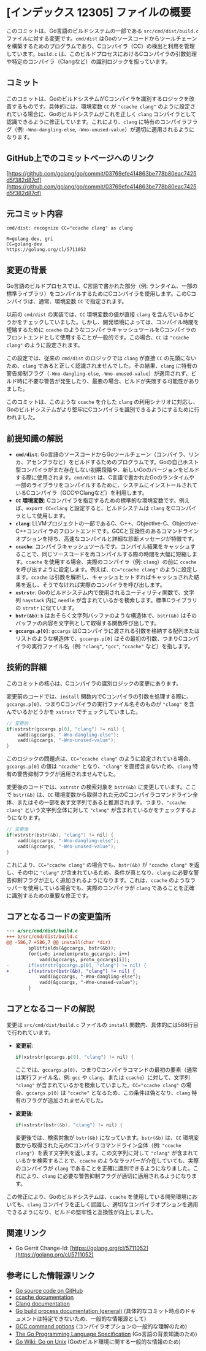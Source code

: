 # [インデックス 12305] ファイルの概要

このコミットは、Go言語のビルドシステムの一部である `src/cmd/dist/build.c` ファイルに対する変更です。`cmd/dist` はGoのソースコードからツールチェーンを構築するためのプログラムであり、Cコンパイラ（CC）の検出と利用を管理しています。`build.c` は、このビルドプロセスにおけるCコンパイラの引数処理や特定のコンパイラ（Clangなど）の識別ロジックを担っています。

## コミット

このコミットは、GoのビルドシステムがCコンパイラを識別するロジックを改善するものです。具体的には、環境変数 `CC` が `"ccache clang"` のように設定されている場合に、Goのビルドシステムがこれを正しく `clang` コンパイラとして認識できるように修正しています。これにより、`clang` に特有のコンパイラフラグ（例: `-Wno-dangling-else`, `-Wno-unused-value`）が適切に適用されるようになります。

## GitHub上でのコミットページへのリンク

[https://github.com/golang/go/commit/03769efe414863be778b80eac7425d5f382d87cf](https://github.com/golang/go/commit/03769efe414863be778b80eac7425d5f382d87cf)

## 元コミット内容

```
cmd/dist: recognize CC="ccache clang" as clang

R=golang-dev, gri
CC=golang-dev
https://golang.org/cl/5711052
```

## 変更の背景

Go言語のビルドプロセスでは、C言語で書かれた部分（例: ランタイム、一部の標準ライブラリ）をコンパイルするためにCコンパイラを使用します。このCコンパイラは、通常、環境変数 `CC` で指定されます。

以前の `cmd/dist` の実装では、`CC` 環境変数の値が直接 `clang` を含んでいるかどうかをチェックしていました。しかし、開発環境によっては、コンパイル時間を短縮するために `ccache` のようなコンパイラキャッシュツールをCコンパイラのフロントエンドとして使用することが一般的です。この場合、`CC` は `"ccache clang"` のように設定されます。

この設定では、従来の `cmd/dist` のロジックでは `clang` が直接 `CC` の先頭にないため、`clang` であると正しく認識されませんでした。その結果、`clang` に特有の警告抑制フラグ（`-Wno-dangling-else`, `-Wno-unused-value`）が適用されず、ビルド時に不要な警告が発生したり、最悪の場合、ビルドが失敗する可能性がありました。

このコミットは、このような `ccache` を介した `clang` の利用シナリオに対応し、Goのビルドシステムがより堅牢にCコンパイラを識別できるようにするために行われました。

## 前提知識の解説

*   **`cmd/dist`**: Go言語のソースコードからGoツールチェーン（コンパイラ、リンカ、アセンブラなど）をビルドするためのプログラムです。Goの自己ホスト型コンパイラがまだ存在しない初期段階や、新しいGoのバージョンをビルドする際に使用されます。`cmd/dist` は、C言語で書かれたGoのランタイムや一部のライブラリをコンパイルするために、システムにインストールされているCコンパイラ（GCCやClangなど）を利用します。
*   **`CC` 環境変数**: Cコンパイラを指定するための標準的な環境変数です。例えば、`export CC=clang` と設定すると、ビルドシステムは `clang` をCコンパイラとして使用します。
*   **`clang`**: LLVMプロジェクトの一部であるC、C++、Objective-C、Objective-C++コンパイラのフロントエンドです。GCCと互換性のあるコマンドラインオプションを持ち、高速なコンパイルと詳細な診断メッセージが特徴です。
*   **`ccache`**: コンパイラキャッシュツールです。コンパイル結果をキャッシュすることで、同じソースコードを再コンパイルする際の時間を大幅に短縮します。`ccache` を使用する場合、実際のコンパイラ（例: `clang`）の前に `ccache` を呼び出すように設定します。例えば、`CC="ccache clang"` のように設定します。`ccache` は引数を解析し、キャッシュヒットすればキャッシュされた結果を返し、そうでなければ実際のコンパイラを呼び出します。
*   **`xstrstr`**: Goのビルドシステム内で使用されるユーティリティ関数で、文字列 `haystack` 内に `needle` が含まれているかを検索します。標準Cライブラリの `strstr` に似ています。
*   **`bstr(&b)`**: `b` はおそらく文字列バッファのような構造体で、`bstr(&b)` はそのバッファの内容を文字列として取得する関数呼び出しです。
*   **`gccargs.p[0]`**: `gccargs` はCコンパイラに渡される引数を格納する配列またはリストのような構造体で、`gccargs.p[0]` はその最初の引数、つまりCコンパイラの実行ファイル名（例: `"clang"`, `"gcc"`, `"ccache"` など）を指します。

## 技術的詳細

このコミットの核心は、Cコンパイラの識別ロジックの変更にあります。

変更前のコードでは、`install` 関数内でCコンパイラの引数を処理する際に、`gccargs.p[0]`、つまりCコンパイラの実行ファイル名そのものが `"clang"` を含んでいるかどうかを `xstrstr` でチェックしていました。

```c
// 変更前
if(xstrstr(gccargs.p[0], "clang") != nil) {
    vadd(&gccargs, "-Wno-dangling-else");
    vadd(&gccargs, "-Wno-unused-value");
}
```

このロジックの問題点は、`CC="ccache clang"` のように設定されている場合、`gccargs.p[0]` の値は `"ccache"` となり、`"clang"` を直接含まないため、`clang` 特有の警告抑制フラグが適用されませんでした。

変更後のコードでは、`xstrstr` の検索対象を `bstr(&b)` に変更しています。ここで `bstr(&b)` は、`CC` 環境変数から取得された元のCコンパイラコマンドライン全体、またはその一部を表す文字列であると推測されます。つまり、`"ccache clang"` という文字列全体に対して `"clang"` が含まれているかをチェックするようになります。

```c
// 変更後
if(xstrstr(bstr(&b), "clang") != nil) {
    vadd(&gccargs, "-Wno-dangling-else");
    vadd(&gccargs, "-Wno-unused-value");
}
```

これにより、`CC="ccache clang"` の場合でも、`bstr(&b)` が `"ccache clang"` を返し、その中に `"clang"` が含まれているため、条件が真となり、`clang` に必要な警告抑制フラグが正しく追加されるようになります。これは、`ccache` のようなラッパーを使用している場合でも、実際のコンパイラが `clang` であることを正確に識別するための重要な修正です。

## コアとなるコードの変更箇所

```diff
--- a/src/cmd/dist/build.c
+++ b/src/cmd/dist/build.c
@@ -586,7 +586,7 @@ install(char *dir)
 		splitfields(&gccargs, bstr(&b));
 		for(i=0; i<nelem(proto_gccargs); i++)
 			vadd(&gccargs, proto_gccargs[i]);
-		if(xstrstr(gccargs.p[0], "clang") != nil) {
+		if(xstrstr(bstr(&b), "clang") != nil) {
 			vadd(&gccargs, "-Wno-dangling-else");
 			vadd(&gccargs, "-Wno-unused-value");
 		}
```

## コアとなるコードの解説

変更は `src/cmd/dist/build.c` ファイルの `install` 関数内、具体的には588行目で行われています。

*   **変更前**:
    ```c
    if(xstrstr(gccargs.p[0], "clang") != nil) {
    ```
    ここでは、`gccargs.p[0]`、つまりCコンパイラコマンドの最初の要素（通常は実行ファイル名、例: `gcc` や `clang`、または `ccache`）に対して、文字列 `"clang"` が含まれているかを検索していました。`CC="ccache clang"` の場合、`gccargs.p[0]` は `"ccache"` となるため、この条件は偽となり、`clang` 特有のフラグが追加されませんでした。

*   **変更後**:
    ```c
    if(xstrstr(bstr(&b), "clang") != nil) {
    ```
    変更後では、検索対象が `bstr(&b)` になっています。`bstr(&b)` は、`CC` 環境変数から取得された元のCコンパイラコマンドライン全体（例: `"ccache clang"`）を表す文字列を返します。この文字列に対して `"clang"` が含まれているかを検索することで、`ccache` のようなラッパーが介在していても、実際のコンパイラが `clang` であることを正確に識別できるようになりました。これにより、`clang` に必要な警告抑制フラグが適切に適用されるようになります。

この修正により、Goのビルドシステムは、`ccache` を使用している開発環境においても、`clang` コンパイラを正しく認識し、適切なコンパイラオプションを適用できるようになり、ビルドの堅牢性と互換性が向上しました。

## 関連リンク

*   Go Gerrit Change-Id: [https://golang.org/cl/5711052](https://golang.org/cl/5711052)

## 参考にした情報源リンク

*   [Go source code on GitHub](https://github.com/golang/go)
*   [ccache documentation](https://ccache.dev/manual/latest.html)
*   [Clang documentation](https://clang.llvm.org/docs/)
*   [Go build process documentation (general)](https://go.dev/doc/install/source) (具体的なコミット時点のドキュメントは特定できないため、一般的な情報源として)
*   [GCC command options](https://gcc.gnu.org/onlinedocs/gcc/Option-Summary.html) (コンパイラオプションの一般的な理解のため)
*   [The Go Programming Language Specification](https://go.dev/ref/spec) (Go言語の背景知識のため)
*   [Go Wiki: Go on Unix](https://go.dev/wiki/GoOnUnix) (Goのビルド環境に関する一般的な情報のため)
